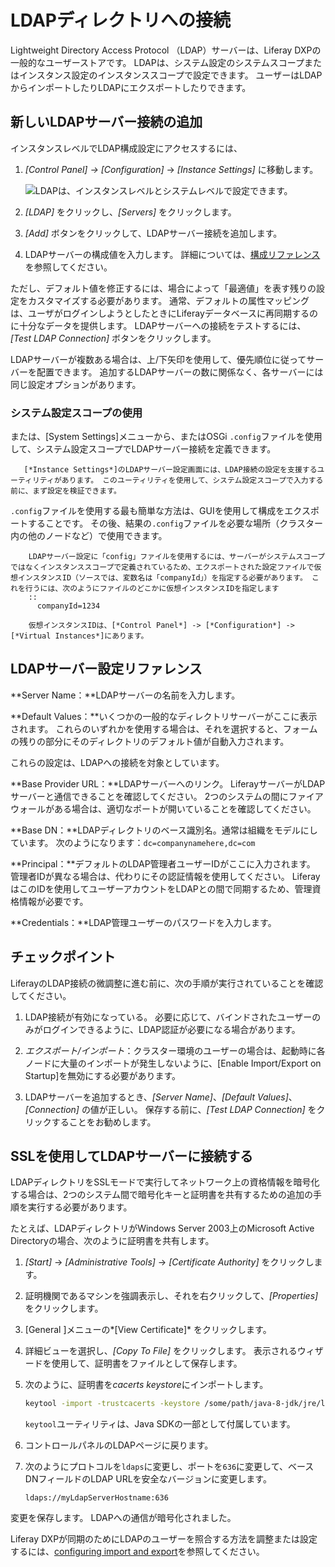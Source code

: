 # LDAPディレクトリへの接続

Lightweight Directory Access Protocol （LDAP）サーバーは、Liferay DXPの一般的なユーザーストアです。 LDAPは、システム設定のシステムスコープまたはインスタンス設定のインスタンススコープで設定できます。 ユーザーはLDAPからインポートしたりLDAPにエクスポートしたりできます。

## 新しいLDAPサーバー接続の追加

インスタンスレベルでLDAP構成設定にアクセスするには、

1.  *[Control Panel] → [Configuration]* → *[Instance Settings]* に移動します。

    ![LDAPは、インスタンスレベルとシステムレベルで設定できます。](./connecting-to-an-ldap-directory/images/01.png)

2.  *[LDAP]* をクリックし、*[Servers]* をクリックします。

3.  *[Add]* ボタンをクリックして、LDAPサーバー接続を追加します。

4.  LDAPサーバーの構成値を入力します。 詳細については、[構成リファレンス](#ldap-server-configuration-reference)を参照してください。

ただし、デフォルト値を修正するには、場合によって「最適値」を表す残りの設定をカスタマイズする必要があります。 通常、デフォルトの属性マッピングは、ユーザがログインしようとしたときにLiferayデータベースに再同期するのに十分なデータを提供します。 LDAPサーバーへの接続をテストするには、*[Test LDAP Connection]* ボタンをクリックします。

LDAPサーバーが複数ある場合は、上/下矢印を使用して、優先順位に従ってサーバーを配置できます。 追加するLDAPサーバーの数に関係なく、各サーバーには同じ設定オプションがあります。

### システム設定スコープの使用

または、[System Settings]メニューから、またはOSGi `.config`ファイルを使用して、システム設定スコープでLDAPサーバー接続を定義できます。

``` tip::
   [*Instance Settings*]のLDAPサーバー設定画面には、LDAP接続の設定を支援するユーティリティがあります。 このユーティリティを使用して、システム設定スコープで入力する前に、まず設定を検証できます。
```

`.config`ファイルを使用する最も簡単な方法は、GUIを使用して構成をエクスポートすることです。 その後、結果の`.config`ファイルを必要な場所（クラスター内の他のノードなど）で使用できます。

``` note::
    LDAPサーバー設定に「config」ファイルを使用するには、サーバーがシステムスコープではなくインスタンススコープで定義されているため、エクスポートされた設定ファイルで仮想インスタンスID（ソースでは、変数名は「companyId」）を指定する必要があります。 これを行うには、次のようにファイルのどこかに仮想インスタンスIDを指定します
    ::
      companyId=1234

    仮想インスタンスIDは、[*Control Panel*] -> [*Configuration*] -> [*Virtual Instances*]にあります。
```

## LDAPサーバー設定リファレンス

**Server Name：**LDAPサーバーの名前を入力します。

**Default Values：**いくつかの一般的なディレクトリサーバーがここに表示されます。 これらのいずれかを使用する場合は、それを選択すると、フォームの残りの部分にそのディレクトリのデフォルト値が自動入力されます。

これらの設定は、LDAPへの接続を対象としています。

**Base Provider URL：**LDAPサーバーへのリンク。 LiferayサーバーがLDAPサーバーと通信できることを確認してください。 2つのシステムの間にファイアウォールがある場合は、適切なポートが開いていることを確認してください。

**Base DN：**LDAPディレクトリのベース識別名。通常は組織をモデルにしています。 次のようになります：`dc=companynamehere,dc=com`

**Principal：**デフォルトのLDAP管理者ユーザーIDがここに入力されます。 管理者IDが異なる場合は、代わりにその認証情報を使用してください。 LiferayはこのIDを使用してユーザーアカウントをLDAPとの間で同期するため、管理資格情報が必要です。

**Credentials：**LDAP管理ユーザーのパスワードを入力します。

## チェックポイント

LiferayのLDAP接続の微調整に進む前に、次の手順が実行されていることを確認してください。

1.  LDAP接続が有効になっている。 必要に応じて、バインドされたユーザーのみがログインできるように、LDAP認証が必要になる場合があります。

2.  *エクスポート/インポート*：クラスター環境のユーザーの場合は、起動時に各ノードに大量のインポートが発生しないように、[Enable Import/Export on Startup]を無効にする必要があります。

3.  LDAPサーバーを追加するとき、*[Server Name]*、*[Default Values]*、*[Connection]* の値が正しい。 保存する前に、*[Test LDAP Connection]* をクリックすることをお勧めします。

## SSLを使用してLDAPサーバーに接続する

LDAPディレクトリをSSLモードで実行してネットワーク上の資格情報を暗号化する場合は、2つのシステム間で暗号化キーと証明書を共有するための追加の手順を実行する必要があります。

たとえば、LDAPディレクトリがWindows Server 2003上のMicrosoft Active Directoryの場合、次のように証明書を共有します。

1.  *[Start]* → *[Administrative Tools]* → *[Certificate Authority]* をクリックします。

2.  証明機関であるマシンを強調表示し、それを右クリックして、*[Properties]* をクリックします。

3.  [General ]メニューの*[View Certificate]* をクリックします。

4.  詳細ビューを選択し、*[Copy To File]* をクリックします。 表示されるウィザードを使用して、証明書をファイルとして保存します。

5.  次のように、証明書を*cacerts keystore*にインポートします。

    ``` bash
    keytool -import -trustcacerts -keystore /some/path/java-8-jdk/jre/lib/security/cacerts -storepass changeit -noprompt -alias MyRootCA -file /some/path/MyRootCA.cer
    ```

    `keytool`ユーティリティは、Java SDKの一部として付属しています。

6.  コントロールパネルのLDAPページに戻ります。

7.  次のようにプロトコルを`ldaps`に変更し、ポートを`636`に変更して、ベースDNフィールドのLDAP URLを安全なバージョンに変更します。
   
        ldaps://myLdapServerHostname:636

変更を保存します。 LDAPへの通信が暗号化されました。

Liferay DXPが同期のためにLDAPのユーザーを照合する方法を調整または設定するには、[configuring import and export](./configuring-user-import-and-export.md)を参照してください。
